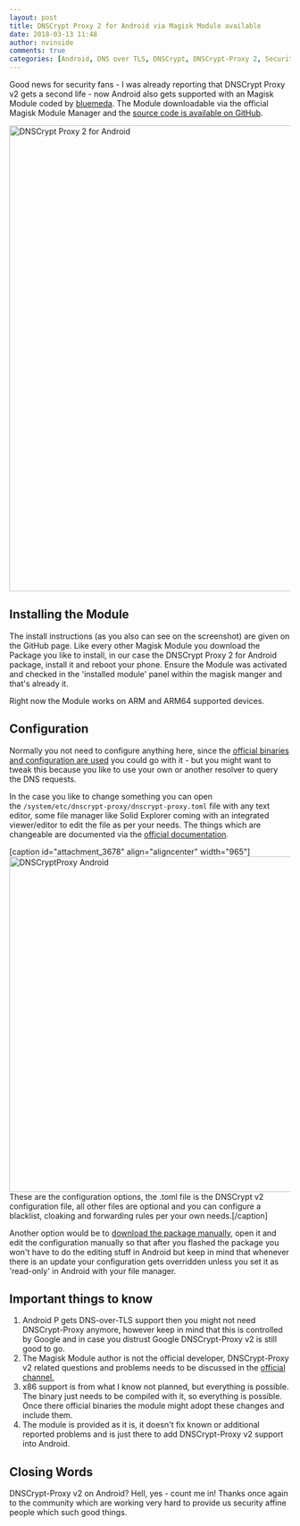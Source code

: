 ```yaml
---
layout: post
title: DNSCrypt Proxy 2 for Android via Magisk Module available
date: 2018-03-13 11:48
author: nvinside
comments: true
categories: [Android, DNS over TLS, DNSCrypt, DNSCrypt-Proxy 2, Security]
---
```

Good news for security fans - I was already reporting that DNSCrypt Proxy v2 gets a second life - now Android also gets supported with an Magisk Module coded by <a class="text-normal" href="https://github.com/bluemeda">bluemeda</a>. The Module downloadable via the official Magisk Module Manager and the <a href="https://github.com/Magisk-Modules-Repo/dnscrypt-proxy-magisk" target="_blank" rel="noopener">source code is available on GitHub</a>.

<img class=" size-full wp-image-3677 aligncenter" src="https://chefkochblog.files.wordpress.com/2018/03/dnscrypt-proxy-2-for-android.png" alt="DNSCrypt Proxy 2 for Android" width="909" height="834" />

<!--more-->

<h2>Installing the Module</h2>

The install instructions (as you also can see on the screenshot) are given on the GitHub page. Like every other Magisk Module you download the Package you like to install, in our case the DNSCrypt Proxy 2 for Android package, install it and reboot your phone. Ensure the Module was activated and checked in the 'installed module' panel within the magisk manger and that's already it.

Right now the Module works on ARM and ARM64 supported devices.

<h2>Configuration</h2>

Normally you not need to configure anything here, since the <a href="https://github.com/jedisct1/dnscrypt-proxy/releases" target="_blank" rel="noopener">official binaries and configuration are used</a> you could go with it - but you might want to tweak this because you like to use your own or another resolver to query the DNS requests.

In the case you like to change something you can open the <code>/system/etc/dnscrypt-proxy/dnscrypt-proxy.toml</code> file with any text editor, some file manager like Solid Explorer coming with an integrated viewer/editor to edit the file as per your needs. The things which are changeable are documented via the <a href="https://github.com/jedisct1/dnscrypt-proxy/wiki/Basic-dnscrypt-proxy.toml-editing" target="_blank" rel="noopener">official documentation</a>.

[caption id="attachment_3678" align="aligncenter" width="965"]<img class=" size-full wp-image-3678 aligncenter" src="https://chefkochblog.files.wordpress.com/2018/03/dnscryptproxy-android.png" alt="DNSCryptProxy Android" width="965" height="601" /> These are the configuration options, the .toml file is the DNSCrypt v2 configuration file, all other files are optional and you can configure a blacklist, cloaking and forwarding rules per your own needs.[/caption]

Another option would be to <a href="https://github.com/Magisk-Modules-Repo/dnscrypt-proxy-magisk/releases" target="_blank" rel="noopener">download the package manually</a>, open it and edit the configuration manually so that after you flashed the package you won't have to do the editing stuff in Android but keep in mind that whenever there is an update your configuration gets overridden unless you set it as 'read-only' in Android with your file manager.

<h2>Important things to know</h2>

<ol>
    <li>Android P gets DNS-over-TLS support then you might not need DNSCrypt-Proxy anymore, however keep in mind that this is controlled by Google and in case you distrust Google DNSCrypt-Proxy v2 is still good to go.</li>
    <li>The Magisk Module author is not the official developer, DNSCrypt-Proxy v2 related questions and problems needs to be discussed in the <a href="https://github.com/jedisct1/dnscrypt-proxy" target="_blank" rel="noopener">official channel.</a></li>
    <li>x86 support is from what I know not planned, but everything is possible. The binary just needs to be compiled with it, so everything is possible. Once there official binaries the module might adopt these changes and include them.</li>
    <li>The module is provided as it is, it doesn't fix known or additional reported problems and is just there to add DNSCrypt-Proxy v2 support into Android.</li>
</ol>

<h2>Closing Words</h2>

DNSCrypt-Proxy v2 on Android? Hell, yes - count me in! Thanks once again to the community which are working very hard to provide us security affine people which such good things.
